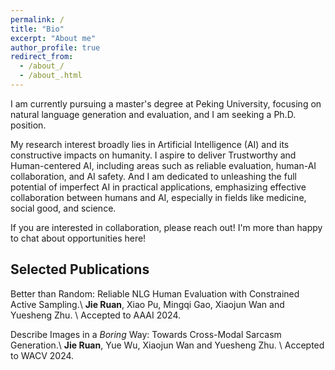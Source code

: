 ```yaml
---
permalink: /
title: "Bio"
excerpt: "About me"
author_profile: true
redirect_from: 
  - /about_/
  - /about_.html
---
```


I am currently pursuing a master's degree at Peking University, focusing on natural language generation and evaluation, and I am seeking a Ph.D. position. 

My research interest broadly lies in Artificial Intelligence (AI) and its constructive impacts on humanity. I aspire to deliver Trustworthy and Human-centered AI, including areas such as reliable evaluation, human-AI collaboration, and AI safety. And I am dedicated to unleashing the full potential of imperfect AI in practical applications, emphasizing effective collaboration between humans and AI, especially in fields like medicine, social good, and science.


If you are interested in collaboration, please reach out! I'm more than happy to chat about opportunities here!

Selected Publications
--------

Better than Random: Reliable NLG Human Evaluation with Constrained Active Sampling.\\
**Jie Ruan**, Xiao Pu, Mingqi Gao, Xiaojun Wan and Yuesheng Zhu. \\
Accepted to AAAI 2024.

Describe Images in a *Boring* Way: Towards Cross-Modal Sarcasm Generation.\\
**Jie Ruan**, Yue Wu, Xiaojun Wan and Yuesheng Zhu. \\
Accepted to WACV 2024. 


